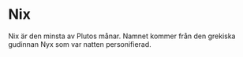 # Nix

Nix är den minsta av Plutos månar. Namnet kommer från den grekiska gudinnan Nyx
som var natten personifierad.
